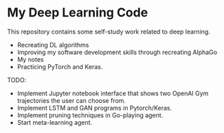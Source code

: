 # My Deep Learning Code

This repository contains some self-study work related to deep learning.

- Recreating DL algorithms
- Improving my software development skills through recreating AlphaGo
- My notes
- Practicing PyTorch and Keras.

TODO:
- Implement Jupyter notebook interface that shows two OpenAI Gym trajectories the user can choose from.
- Implement LSTM and GAN programs in Pytorch/Keras.
- Implement pruning techniques in Go-playing agent.
- Start meta-learning agent.
